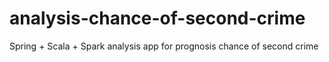# analysis-chance-of-second-crime
Spring + Scala + Spark analysis app for prognosis chance of second crime
